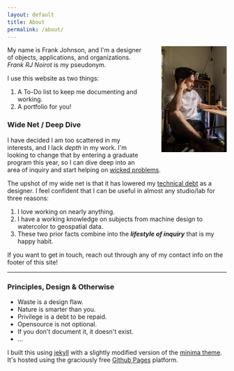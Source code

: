 ```yaml
---
layout: default
title: About
permalink: /about/
---
```


<img src='\assets\img\profile-pic.jpg' width="25%" style="float: right; margin: 0 0 30px 30px; min-width: 150px;">

My name is Frank Johnson, and I'm a designer of objects, applications, and organizations. _Frank RJ Noirot_ is my pseudonym.

I use this website as two things:
  1. A To-Do list to keep me documenting and working.
  2. A portfolio for you!

### Wide Net / Deep Dive
I have decided I am too scattered in my interests, and I lack *depth* in my work. I'm looking to change that by entering a graduate program this year, so I can dive deep into an area of inquiry and start helping on [wicked problems](https://www.un.org/sustainabledevelopment/sustainable-development-goals/).

The upshot of my wide net is that it has lowered my [technical debt](https://en.wikipedia.org/wiki/Technical_debt) as a designer. I feel confident that I can be useful in almost any studio/lab for three reasons:
  1. I love working on nearly anything.
  2. I have a working knowledge on subjects from machine design to watercolor to geospatial data.
  3. These two prior facts combine into the _**lifestyle of inquiry**_ that is my happy habit.

If you want to get in touch, reach out through any of my contact info on the footer of this site!

---
### Principles, Design & Otherwise
- Waste is a design flaw.
- Nature is smarter than you.
- Privilege is a debt to be repaid.
- Opensource is not optional.
- If you don't document it, it doesn't exist.
- ...

I built this using [jekyll](https://jekyllrb.com/) with a slightly modified version of the [minima theme](https://github.com/jekyll/minima). It's hosted using the graciously free [Github Pages](https://pages.github.com/) platform.
